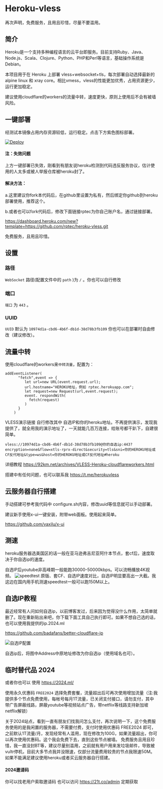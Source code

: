 # Heroku-vless

再次声明，免费服务，且用且珍惜，尽量不要滥用。

## 简介
Heroku是一个支持多种编程语言的云平台即服务。目前支持Ruby、Java、Node.js、Scala、Clojure、Python、PHP和Perl等语言，基础操作系统是Debian。

本项目用于在 Heroku 上部署 vless+websocket+tls，每次部署自动选择最新的 alpine linux 和 xray core。相比vmess，vless的性能更加优秀，占用资源更少，运行更加稳定。

建议使用cloudflare的workers的流量中转，速度更快，原则上使用后不会有被墙风险。

## 一键部署

经测试本镜像占用内存资源较低，运行稳定。点击下方紫色图标部署。

[![Deploy](https://www.herokucdn.com/deploy/button.png)](https://dashboard.heroku.com/new?template=https://github.com/panduola5566yy/hkvl123)


#### 注：失效问题
上方一键部署已失效，刚看到有朋友说heroku检测到代码违反服务协议，估计使用的人太多或被人举报仓库被heroku封了。

#### 解决方法：
a.这里建议你fork本代码后，在github里设置为私有，然后绑定你github到heroku部署使用，推荐这个。

b.或者也可以fork代码后，修改下面链接rptec为你自己账户名，通过链接部署。

https://dashboard.heroku.com/new?template=https://github.com/rptec/heroku-vless.git

免费服务，且用且珍惜。

## 设置

### 路径

`WebSocket` 路径(配置文件中的 `path` )为 `/` 。你也可以自行修改

### 端口

`端口` 为 `443` 。

### UUID

`UUID` 默认为 `10974d1a-cbd6-4b6f-db1d-38d78b3fb109` 你也可以在部署时自由修改（建议修改）。

## 流量中转

使用cloudflare的workers来`中转流量`，配置为： 

```
addEventListener(
      "fetch",event => {
         let url=new URL(event.request.url);
         url.hostname="HEROKU地址，例如 rptec.herokuapp.com";
         let request=new Request(url,event.request);
         event. respondWith(
           fetch(request)
         )
      }
    ) 
```


VLESS演示链接
自行修改其中 自选IP和你的heroku地址。不再提供演示，发现我提供了，就全用我的演示地址了，一天就能几百万连接，给账号都干趴下，自建很简单。
```
vless://10974d1a-cbd6-4b6f-db1d-38d78b3fb109@你的自选ip:443?encryption=none&flow=xtls-rprx-direct&security=tls&sni=你的HEROKU地址或CF反代地址&type=ws&host=你的HEROKU地址或CF反代地址#heroku

```
详细教程
https://92km.net/archives/VLESS-Heroku-cloudflareworkers.html

搭建中有任何问题，也可以联系我 https://t.me/herokuvless

## 云服务器自行搭建

手动搭建可参考我代码中 configure.sh内容，修改uuid等信息就可以手动部署。

建议新手使用x-ui一键安装，附带web面板。使用起来简单。

https://github.com/vaxilu/x-ui

## 测速
heroku服务器选美国区的话一般在亚马逊弗吉尼亚阿什本节点，套cf后，速度取决于你自选ip的速度。

自选IP后youtube非高峰期一般能跑30000-50000kbps。可以流畅播放4K视频。
![speedtest](https://img.21t.co/2022/04/19/8a697d.png)
原版、套CF、自选IP速度对比，自选IP明显要高出一大截。我这边在国内用手机测速speedtest一般可以跑150M以上。

## 自选IP教程
最近经常有人问如何自选ip，以前博客发过，后来因为觉得没什么作用，太简单就删了。现在重新贴出来吧，你下载下面工具自己执行即可。如果不想自己选的话，也可以使用我提供的ip.2024.ml

https://github.com/badafans/better-cloudflare-ip

![自选IP配置](https://so.21t.co/2021/06/15/ed87c8.png)

自选ip后，将图中Address中原地址修改为你自选ip（使用域名也可）。

## 临时替代品 2024 
或者你也可以 使用 https://2024.ml/ 

使用永久优惠码 `FREE2024` 选择免费套餐，流量超出后可再次使用增加流量（注:我提供多个节点免费使用，每帐号每月1T流量，已关闭支付接口，请勿支付，其中带广告屏蔽线路，屏蔽youtube等视频站点广告，带netflix等线路支持新加坡netflix解锁）

关于2024站点，看到一直有朋友们找我问怎么支付，再次说明一下，这个免费服务使用的是我闲置的服务器，不需要付费，支付时使用优惠码 FREE2024 即可，之前默认1T流量/月，发现经常有人滥用，现在修改为100G，如果流量超出，你可以再次使用优惠码。这个我会免费下去，直到这些节点被墙。
免费服务且用且珍惜，我一直没封BT等，建议尽量别滥用，之前就有用户用来发垃圾邮件，导致被vultr停机，目前大多节点我并没限速，仅部分流量费用较贵的节点我限速50M。如果不能满足建议使用heroku或者买云服务器自行搭建。


#### 2024邀请码 

你可以找老用户索取邀请码
也可以访问 https://21t.co/admin 定期获取
